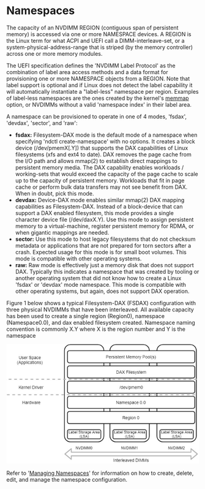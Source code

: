 # Namespaces

The capacity of an NVDIMM REGION \(contiguous span of persistent memory\) is accessed via one or more NAMESPACE devices. A REGION is the Linux term for what ACPI and UEFI call a DIMM-interleave-set, or a system-physical-address-range that is striped \(by the memory controller\) across one or more memory modules.

The UEFI specification defines the 'NVDIMM Label Protocol' as the combination of label area access methods and a data format for provisioning one or more NAMESPACE objects from a REGION. Note that label support is optional and if Linux does not detect the label capability it will automatically instantiate a "label-less" namespace per region. Examples of label-less namespaces are the ones created by the kernel's [memmap ](../../getting-started-guide/creating-development-environments/linux-environments/linux-memmap.md)option, or NVDIMMs without a valid 'namespace index' in their label area.

A namespace can be provisioned to operate in one of 4 modes, 'fsdax', 'devdax', 'sector', and 'raw':

* **fsdax:** Filesystem-DAX mode is the default mode of a namespace when specifying 'ndctl create-namespace' with no options. It creates a block device \(/dev/pmemX\[.Y\]\) that supports the DAX capabilities of Linux filesystems \(xfs and ext4 to date\). DAX removes the page cache from the I/O path and allows mmap\(2\) to establish direct mappings to persistent memory media. The DAX capability enables workloads / working-sets that would exceed the capacity of the page cache to scale up to the capacity of persistent memory. Workloads that fit in page cache or perform bulk data transfers may not see benefit from DAX. When in doubt, pick this mode.
* **devdax:** Device-DAX mode enables similar mmap\(2\) DAX mapping capabilities as Filesystem-DAX. Instead of a block-device that can support a DAX enabled filesystem, this mode provides a single character device file \(/dev/daxX.Y\).  Use this mode to assign persistent memory to a virtual-machine, register persistent memory for RDMA, or when gigantic mappings are needed.
* **sector:** Use this mode to host legacy filesystems that do not checksum metadata or applications that are not prepared for torn sectors after a crash. Expected usage for this mode is for small boot volumes. This mode is compatible with other operating systems.
* **raw:** Raw mode is effectively just a memory disk that does not support DAX. Typically this indicates a namespace that was created by tooling or another operating system that did not know how to create a Linux 'fsdax' or 'devdax' mode namespace. This mode is compatible with other operating systems, but again, does not support DAX operation.

Figure 1 below shows a typical Filesystem-DAX \(FSDAX\) configuration with three physical NVDIMMs that have been interleaved. All available capacity has been used to create a single region \(Region0\), namespace \(Namespace0.0\), and dax enabled filesystem created. Namespace naming convention is commonly X.Y where X is the region number and Y is the namespace

![Figure 1: Common FSDAX Configuration](../../.gitbook/assets/draw.io-gitbook-interleaved-dimms-fsdax.jpg)

Refer to '[Managing Namespaces](../managing-namespaces.md)' for information on how to create, delete, edit, and manage the namespace configuration.

